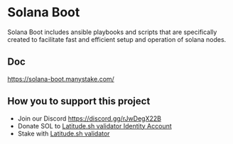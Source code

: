 # Solana Boot
Solana Boot includes ansible playbooks and scripts that are specifically created to facilitate fast and efficient setup and operation of solana nodes.

## Doc
https://solana-boot.manystake.com/

## How you to support this project
* Join our Discord https://discord.gg/rJwDegX22B
* Donate SOL to [Latitude.sh validator Identity Account](https://explorer.solana.com/address/c3rtoMCHSbFrLRTAdw4iRowKSn4BrDtvSPbuyJwkHwx)
* Stake with [Latitude.sh validator](https://stakewiz.com/validator/AuBB9st3RqhHBkzZgBSm6SVnHZNJQSHeBWCSkik4bzdA)
